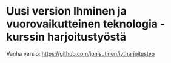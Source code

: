 # Uusi version Ihminen ja vuorovaikutteinen teknologia -kurssin harjoitustyöstä

Vanha versio: https://github.com/jonisutinen/ivtharjoitustyo
